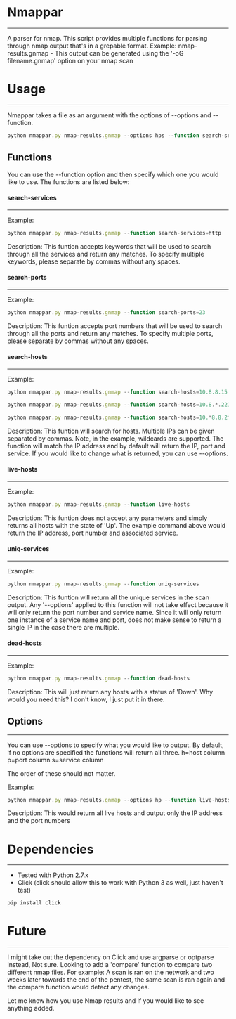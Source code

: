 # Nmappar
----------
A parser for nmap. This script provides multiple functions for parsing through nmap output that's in a grepable format. Example: nmap-results.gnmap - This output can be generated using the '-oG filename.gnmap' option on your nmap scan



# Usage
--------
Nmappar takes a file as an argument with the options of --options and --function.
```js
python nmappar.py nmap-results.gnmap --options hps --function search-services=http,ftp,Cisco
```



## Functions
You can use the --function option and then specify which one you would like to use. The functions are listed below:


#### search-services
------------------
Example:
```js
python nmappar.py nmap-results.gnmap --function search-services=http
```

Description:
This funtion accepts keywords that will be used to search through all the services and return any matches. To specify multiple keywords, please separate by commas without any spaces.



#### search-ports
------------------
Example:
```js
python nmappar.py nmap-results.gnmap --function search-ports=23
```

Description:
This funtion accepts port numbers that will be used to search through all the ports and return any matches. To specify multiple ports, please separate by commas without any spaces.



#### search-hosts
------------------
Example:
```js
python nmappar.py nmap-results.gnmap --function search-hosts=10.8.8.15

python nmappar.py nmap-results.gnmap --function search-hosts=10.8.*.221

python nmappar.py nmap-results.gnmap --function search-hosts=10.*8.8.2*
```

Description:
This funtion will search for hosts. Multiple IPs can be given separated by commas. Note, in the example, wildcards are supported. The function will match the IP address and by default will return the IP, port and service. If you would like to change what is returned, you can use --options.



#### live-hosts
------------------
Example:
```js
python nmappar.py nmap-results.gnmap --function live-hosts
```

Description:
This funtion does not accept any parameters and simply returns all hosts with the state of 'Up'. The example command above would return the IP address, port number and associated service.



#### uniq-services
------------------
Example:
```js
python nmappar.py nmap-results.gnmap --function uniq-services
```

Description:
This funtion will return all the unique services in the scan output. Any '--options' applied to this function will not take effect because it will only return the port number and service name. Since it will only return one instance of a service name and port, does not make sense to return a single IP in the case there are multiple.



#### dead-hosts
------------------
Example:
```js
python nmappar.py nmap-results.gnmap --function dead-hosts
```

Description:
This will just return any hosts with a status of 'Down'. Why would you need this? I don't know, I just put it in there.



## Options
-----------

You can use --options to specify what you would like to output. By default, if no options are specified the functions will return all three.
h=host column
p=port column
s=service column

The order of these should not matter.

Example:

```js
python nmappar.py nmap-results.gnmap --options hp --function live-hosts
```
Description:
This would return all live hosts and output only the IP address and the port numbers



# Dependencies
--------------
- Tested with Python 2.7.x
- Click (click should allow this to work with Python 3 as well, just haven't test)
```js
pip install click
```



# Future
---------
I might take out the dependency on Click and use argparse or optparse instead, Not sure. Looking to add a 'compare' function to compare two different nmap files. For example: A scan is ran on the network and two weeks later towards the end of the pentest, the same scan is ran again and the compare function would detect any changes.

Let me know how you use Nmap results and if you would like to see anything added.